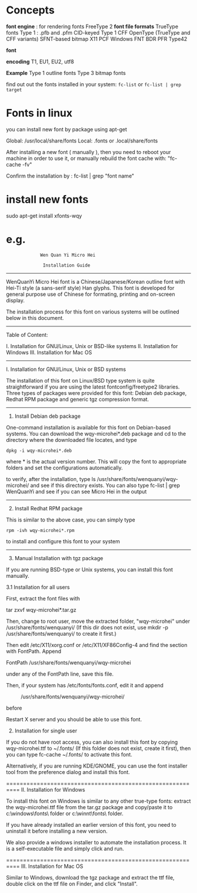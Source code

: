# Concepts
**font engine**	    : for rendering fonts
    FreeType 2
**font file formats**
    TrueType fonts
    Type 1	    : .pfb and .pfm
    CID-keyed Type 1
    CFF
    OpenType (TrueType and CFF variants)
    SFNT-based bitmap 
    X11 PCF
    Windows FNT
    BDR
    PFR
    Type42

**font**

**encoding**
    T1, EU1, EU2, utf8

**Example**
    Type 1 outline fonts
    Type 3 bitmap fonts


find out out the fonts installed in your system:
`fc-list`
or
`fc-list | grep target`

# Fonts in linux
you can install new font by package using apt-get

Global: /usr/local/share/fonts
Local:	.fonts	or .local/share/fonts

After installing a new font ( manually ), then you need to reboot your
machine in order to use it, or manually rebuild the font cache with:
"fc-cache -fv"

Confirm the installation by : fc-list | grep "font name"


# install new fonts
sudo apt-get install xfonts-wqy


e.g.
==========================================================

                 Wen Quan Yi Micro Hei

                  Installation Guide

----------------------------------------------------------

WenQuanYi Micro Hei font is a Chinese/Japanese/Korean outline font
with Hei-Ti style (a sans-serif style) Han glyphs. This font
is developed for general purpose use of Chinese for formating,
printing and on-screen display.

The installation process for this font on various systems will
be outlined below in this document.

----------------------------------------------------------

Table of Content:

I.   Installation for GNU/Linux, Unix or BSD-like systems
II.  Installation for Windows
III. Installation for Mac OS

----------------------------------------------------------

I.   Installation for GNU/Linux, Unix or BSD systems

The installation of this font on Linux/BSD type system is quite
straightforward if you are using the latest fontconfig/freetype2
libraries. Three types of packages were provided for this font:
Debian deb package, Redhat RPM package and generic tgz compression
format.

----------------------------------------------------------

1. Install Debian deb package

One-command installation is available for this font on Debian-based
systems. You can download the wqy-microhei*.deb package and cd to the
directory where the downloaded file locates, and type

    dpkg -i wqy-microhei*.deb

where * is the actual version number. This will copy the font to
appropriate folders and set the configurations automatically.

to verify, after the installation, type
    ls /usr/share/fonts/wenquanyi/wqy-microhei/
and see if this directory exists. You can also type
    fc-list | grep WenQuanYi
and see if you can see Micro Hei in the output

----------------------------------------------------------

2. Install Redhat RPM package

This is similar to the above case, you can simply type

    rpm -ivh wqy-microhei*.rpm

to install and configure this font to your system

----------------------------------------------------------

3. Manual Installation with tgz package

If you are running BSD-type or Unix systems, you can install this
font manually.


3.1 Installation for all users

First, extract the font files with

   tar zxvf wqy-microhei*.tar.gz

Then, change to root user, move the extracted folder, "wqy-microhei"
under /usr/share/fonts/wenquanyi/ (If this dir does not exist, use
mkdir -p /usr/share/fonts/wenquanyi/ to create it first.)

Then edit /etc/X11/xorg.conf or /etc/X11/XF86Config-4
and find the section with FontPath. Append

   FontPath /usr/share/fonts/wenquanyi/wqy-microhei

under any of the FontPath line, save this file.

Then, if your system has /etc/fonts/fonts.conf, edit
it and append

  <dir>/usr/share/fonts/wenquanyi/wqy-microhei/</dir>

before </fontconfig>


Restart X server and you should be able to use this font.

2. Installation for single user

If you do not have root access, you can also install this font
by copying wqy-microhei.ttf to ~/.fonts/  (If this folder
does not exist, create it first), then you can type
fc-cache ~/.fonts/ to activate this font.

Alternatively, if you are running KDE/GNOME, you can use
the font installer tool from the preference dialog and install
this font.


==========================================================
II.  Installation for Windows

To install this font on Windows is similar to any other true-type
fonts: extract the wqy-microhei.ttf file from the tar.gz package
and copy/paste it to c:\windows\fonts\ folder or c:\winnt\fonts\ folder.

If you have already installed an earlier version of this font, you
need to uninstall it before installing a new version.

We also provide a windows installer to automate the
installation process. It is a self-executable file and simply
click and run.

==========================================================
III.  Installation for Mac OS

Similar to Windows, download the tgz package and extract the ttf file,
double click on the ttf file on Finder, and click "Install".


